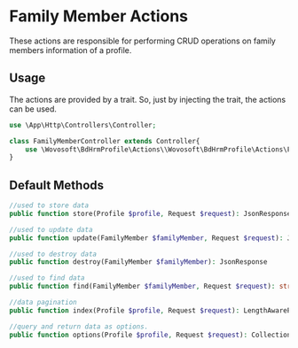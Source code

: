 # Family Member Actions

These actions are responsible for performing CRUD operations on family members information of a profile.

## Usage

The actions are provided by a trait. So, just by injecting the trait, the actions can be used.

```php
use \App\Http\Controllers\Controller;

class FamilyMemberController extends Controller{
    use \Wovosoft\BdHrmProfile\Actions\\Wovosoft\BdHrmProfile\Actions\FamilyMemberActions;
}
```

## Default Methods

```php
//used to store data
public function store(Profile $profile, Request $request): JsonResponse

//used to update data
public function update(FamilyMember $familyMember, Request $request): JsonResponse

//used to destroy data
public function destroy(FamilyMember $familyMember): JsonResponse

//used to find data
public function find(FamilyMember $familyMember, Request $request): string

//data pagination
public function index(Profile $profile, Request $request): LengthAwarePaginator

//query and return data as options.
public function options(Profile $profile, Request $request): Collection|array
```
